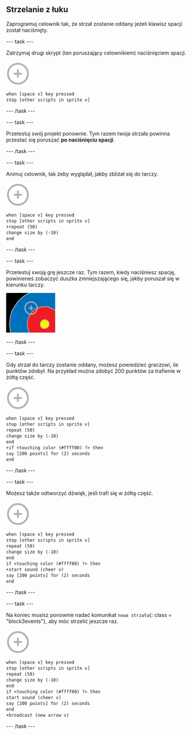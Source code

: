 ## Strzelanie z łuku

Zaprogramuj celownik tak, że strzał zostanie oddany jeżeli klawisz spacji został naciśnięty.

\--- task \---

Zatrzymaj drugi skrypt (ten poruszający celownikiem) naciśnięciem spacji.

![celownik](images/target-sprite.png)

```blocks3
when [space v] key pressed
stop [other scripts in sprite v]
```

\--- /task \---

\--- task \---

Przetestuj swój projekt ponownie. Tym razem twoja strzała powinna przestać się poruszać **po naciśnięciu spacji**.

\--- /task \---

\--- task \---

Animuj celownik, tak żeby wyglądał, jakby zbliżał się do tarczy.

![celownik](images/target-sprite.png)

```blocks3
when [space v] key pressed
stop [other scripts in sprite v]
+repeat (50)
change size by (-10)
end
```

\--- /task \---

\--- task \---

Przetestuj swoją grę jeszcze raz. Tym razem, kiedy naciśniesz spację, powinieneś zobaczyć duszka zmniejszającego się, jakby poruszał się w kierunku tarczy.

![tarcza z celownikiem](images/archery-animate-test.png)

\--- /task \---

\--- task \---

Gdy strzał do tarczy zostanie oddany, możesz powiedzieć graczowi, ile punktów zdobył. Na przykład można zdobyć 200 punktów za trafienie w żółtą część.

![celownik](images/target-sprite.png)

```blocks3
when [space v] key pressed
stop [other scripts in sprite v]
repeat (50)
change size by (-10)
end
+if <touching color (#ffff00) ?> then
say [200 points] for (2) seconds
end
```

\--- /task \---

\--- task \---

Możesz także odtworzyć dźwięk, jeśli trafi się w żółtą część.

![celownik](images/target-sprite.png)

```blocks3
when [space v] key pressed
stop [other scripts in sprite v]
repeat (50)
change size by (-10)
end
if <touching color (#ffff00) ?> then
+start sound (cheer v)
say [200 points] for (2) seconds
end
```

\--- /task \---

\--- task \---

Na koniec musisz ponownie nadać komunikat `nowa strzała`{: class = "block3events"}, aby móc strzelić jeszcze raz.

![celownik](images/target-sprite.png)

```blocks3
when [space v] key pressed
stop [other scripts in sprite v]
repeat (50)
change size by (-10)
end
if <touching color (#ffff00) ?> then
start sound (cheer v)
say [200 points] for (2) seconds
end
+broadcast (new arrow v)
```

\--- /task \---
